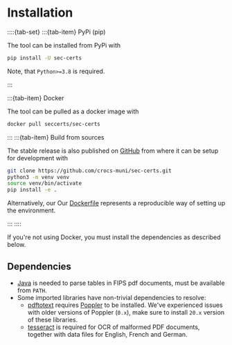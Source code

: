 # Installation

::::{tab-set}
:::{tab-item} PyPi (pip)

The tool can be installed from PyPi with

```bash
pip install -U sec-certs
```

Note, that `Python>=3.8` is required.

:::

:::{tab-item} Docker

The tool can be pulled as a docker image with

```bash
docker pull seccerts/sec-certs
```

:::
:::{tab-item} Build from sources

The stable release is also published on [GitHub](https://github.com/crocs-muni/sec-certs/releases) from where it can be setup for development with

```bash
git clone https://github.com/crocs-muni/sec-certs.git
python3 -m venv venv
source venv/bin/activate
pip install -e .
```

Alternatively, our Our [Dockerfile](https://github.com/crocs-muni/sec-certs/blob/main/Dockerfile) represents a reproducible way of setting up the environment.

:::
::::

If you're not using Docker, you must install the dependencies as described below.

## Dependencies

- [Java](https://www.java.com/en) is needed to parse tables in FIPS pdf documents, must be available from `PATH`.
- Some imported libraries have non-trivial dependencies to resolve:
    - [pdftotext](https://github.com/jalan/pdftotext) requires [Poppler](https://poppler.freedesktop.org/) to be installed. We've experienced issues with older versions of Poppler (`0.x`), make sure to install `20.x` version of these libraries.
    - [tesseract](https://github.com/tesseract-ocr/tesseract) is required for OCR of malformed PDF documents, together with data files for English, French and German.